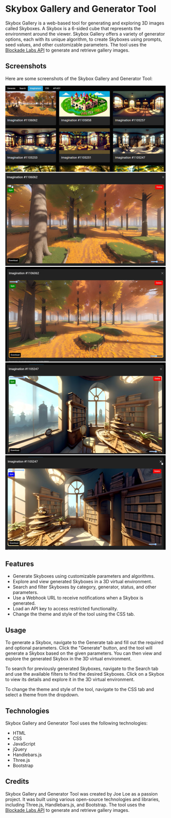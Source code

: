 # Skybox Gallery and Generator Tool

Skybox Gallery is a web-based tool for generating and exploring 3D images called Skyboxes. A Skybox is a 6-sided cube that represents the environment around the viewer. Skybox Gallery offers a variety of generator options, each with its unique algorithm, to create Skyboxes using prompts, seed values, and other customizable parameters. The tool uses the [Blockade Labs API](https://www.blockadelabs.com/) to generate and retrieve gallery images.

## Screenshots

Here are some screenshots of the Skybox Gallery and Generator Tool:

![Screenshot 1](/screenshots/SkyboxGallery.png)
![Screenshot 2](/screenshots/SkyboxGallery3D.png)
![Screenshot 3](/screenshots/SkyboxGallery3D_2.png)
![Screenshot 4](/screenshots/SkyboxGallery3D_3.png)
![Screenshot 5](/screenshots/SkyboxGallery3D_4.png)


## Features

- Generate Skyboxes using customizable parameters and algorithms.
- Explore and view generated Skyboxes in a 3D virtual environment.
- Search and filter Skyboxes by category, generator, status, and other parameters.
- Use a Webhook URL to receive notifications when a Skybox is generated.
- Load an API key to access restricted functionality.
- Change the theme and style of the tool using the CSS tab.

## Usage

To generate a Skybox, navigate to the Generate tab and fill out the required and optional parameters. Click the "Generate" button, and the tool will generate a Skybox based on the given parameters. You can then view and explore the generated Skybox in the 3D virtual environment.

To search for previously generated Skyboxes, navigate to the Search tab and use the available filters to find the desired Skyboxes. Click on a Skybox to view its details and explore it in the 3D virtual environment.

To change the theme and style of the tool, navigate to the CSS tab and select a theme from the dropdown.

## Technologies

Skybox Gallery and Generator Tool uses the following technologies:

- HTML
- CSS
- JavaScript
- jQuery
- Handlebars.js
- Three.js
- Bootstrap

## Credits

Skybox Gallery and Generator Tool was created by Joe Loe as a passion project. It was built using various open-source technologies and libraries, including Three.js, Handlebars.js, and Bootstrap. The tool uses the [Blockade Labs API](https://www.blockadelabs.com/) to generate and retrieve gallery images.
